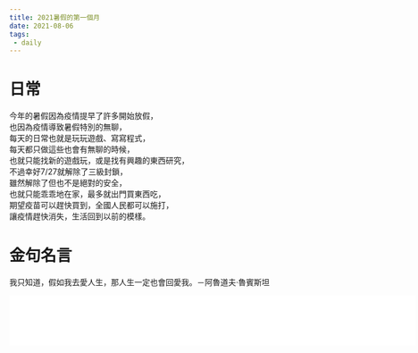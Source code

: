 ```yaml
---
title: 2021暑假的第一個月
date: 2021-08-06
tags:
 - daily
---
```


# 日常
今年的暑假因為疫情提早了許多開始放假，\
也因為疫情導致暑假特別的無聊，\
每天的日常也就是玩玩遊戲、寫寫程式，\
每天都只做這些也會有無聊的時候，\
也就只能找新的遊戲玩，或是找有興趣的東西研究，\
不過幸好7/27就解除了三級封鎖，\
雖然解除了但也不是絕對的安全，\
也就只能乖乖地在家，最多就出門買東西吃，\
期望疫苗可以趕快買到，全國人民都可以施打，\
讓疫情趕快消失，生活回到以前的模樣。

# 金句名言
我只知道，假如我去愛人生，那人生一定也會回愛我。－阿魯道夫‧魯賓斯坦

<iframe src="//a.exdynsrv.com/iframe.php?idzone=4385142&size=728x90" width="728" height="90" scrolling="no" marginwidth="0" marginheight="0" frameborder="0" />